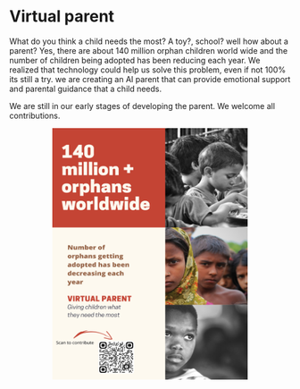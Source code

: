 # Virtual parent

What do you think a child needs the most? A toy?, school? well how about a parent? Yes, there are about 140 million orphan children world wide and 
the number of children being adopted has been reducing each year. We realized that technology could help us solve this problem, even if not 100% its still a
try. we are creating an AI parent that can provide emotional support and parental guidance that a child needs.

We are still in our early stages of developing the parent. We welcome all contributions.

<p align="center">
  <img src="https://github.com/PaulleDemon/virtual-parent-support/blob/main/images/contribution-poster.png" alt="AdoStrings icon" width=350px" height="450px"/>
</p>
